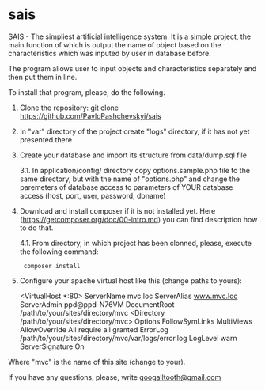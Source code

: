 # sais
SAIS - The simpliest artificial intelligence system. It is a simple project, the main function of which is output the name
of object based on the characteristics which was inputed by user in database before.

The program allows user to input objects and characteristics separately and then put them in line.

To install that program, please, do the following.

1. Clone the repository: git clone https://github.com/PavloPashchevskyi/sais
2. In "var" directory of the project create "logs" directory, if it has not yet presented there
3. Create your database and import its structure from data/dump.sql file

    3.1. In application/config/ directory copy options.sample.php file 
        to the same directory, but with the name of "options.php" 
        and change the paremeters of database access to parameters of YOUR database access 
        (host, port, user, password, dbname)

4. Download and install composer if it is not installed yet. Here (https://getcomposer.org/doc/00-intro.md) 
    you can find description how to do that.

    4.1. From directory, in which project has been clonned, please, execute the following command:

        composer install

5. Configure your apache virtual host like this (change paths to yours):

    <VirtualHost *:80>
        ServerName mvc.loc
        ServerAlias www.mvc.loc
        ServerAdmin ppd@ppd-N76VM
        DocumentRoot /path/to/your/sites/directory/mvc
        <Directory /path/to/your/sites/directory/mvc>
            Options FollowSymLinks MultiViews
            AllowOverride All
            require all granted
        </Directory>
        ErrorLog /path/to/your/sites/directory/mvc/var/logs/error.log
        LogLevel warn
        ServerSignature On
    </VirtualHost>

Where "mvc" is the name of this site (change to your).

If you have any questions, please, write googalltooth@gmail.com